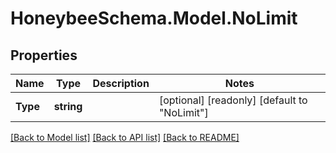 
# HoneybeeSchema.Model.NoLimit

## Properties

Name | Type | Description | Notes
------------ | ------------- | ------------- | -------------
**Type** | **string** |  | [optional] [readonly] [default to "NoLimit"]

[[Back to Model list]](../README.md#documentation-for-models)
[[Back to API list]](../README.md#documentation-for-api-endpoints)
[[Back to README]](../README.md)

